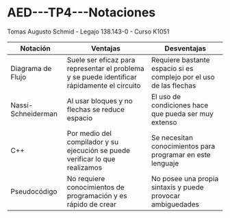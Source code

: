 # AED---TP4---Notaciones
Tomas Augusto Schmid - Legajo 138.143-0 - Curso K1051


| Notación           	| Ventajas                                                                                     	| Desventajas                                                        	|
|--------------------	|----------------------------------------------------------------------------------------------	|--------------------------------------------------------------------	|
| Diagrama de Flujo  	| Suele ser eficaz para representar el problema y se puede identificar rápidamente el circuito 	| Requiere bastante espacio si es complejo por el uso de las flechas 	|
| Nassi-Schneiderman 	| Al usar bloques y no flechas se reduce espacio                                               	| El uso de condiciones hace que pueda ser muy extenso               	|
| C++                	| Por medio del compilador y su ejecución se puede verificar lo que realizamos                 	| Se necesitan conocimientos para programar en este lenguaje         	|
| Pseudocódigo       	| No requiere conocimientos de programación y es rápido de crear                               	| No posee una propia sintaxis y puede provocar ambiguedades         	|
